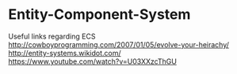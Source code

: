 # Entity-Component-System

Useful links regarding ECS <br>
http://cowboyprogramming.com/2007/01/05/evolve-your-heirachy/ <br>
http://entity-systems.wikidot.com/ <br>
https://www.youtube.com/watch?v=U03XXzcThGU
